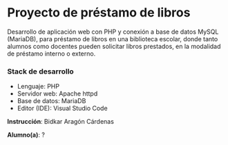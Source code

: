 # Proyecto de préstamo de libros

Desarrollo de aplicación web con PHP y conexión a base
de datos MySQL (MariaDB), para préstamo de libros en 
una biblioteca escolar, donde tanto alumnos como 
docentes pueden solicitar libros prestados, en la 
modalidad de préstamo interno o externo.

### Stack de desarrollo
- Lenguaje: PHP
- Servidor web: Apache httpd
- Base de datos: MariaDB
- Editor (IDE): Visual Studio Code

**Instrucción**: Bidkar Aragón Cárdenas

**Alumno(a)**: ?

